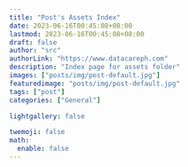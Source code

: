 ```yaml
---
title: "Post's Assets Index"
date: 2023-06-16T00:45:08+08:00
lastmod: 2023-06-16T00:45:08+08:00
draft: false
author: "src"
authorLink: "https://www.datacareph.com"
description: "Index page for assets folder"
images: ["posts/img/post-default.jpg"]
featuredimage: "posts/img/post-default.jpg"
tags: ["post"]
categories: ["General"]

lightgallery: false

twemoji: false
math:
  enable: false
---
```

